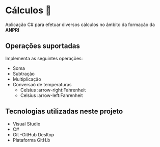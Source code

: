 # Cálculos :1234:

 Aplicação C# para efetuar diversos cálculos no âmbito da formação da **ANPRI**

## Operações suportadas
Implementa as seguintes operações:
 - Soma
 - Subtração
 - Multiplicação
 - Conversaõ de temperaturas
    - Celsius :arrow-right:Fahrenheit
    - Celsius :arrow-left:Fahrenheit

## Tecnologias utilizadas neste projeto
- Visual Studio
- C#
- Git
 -GitHub Desltop
 - Plataforma GitH.b
